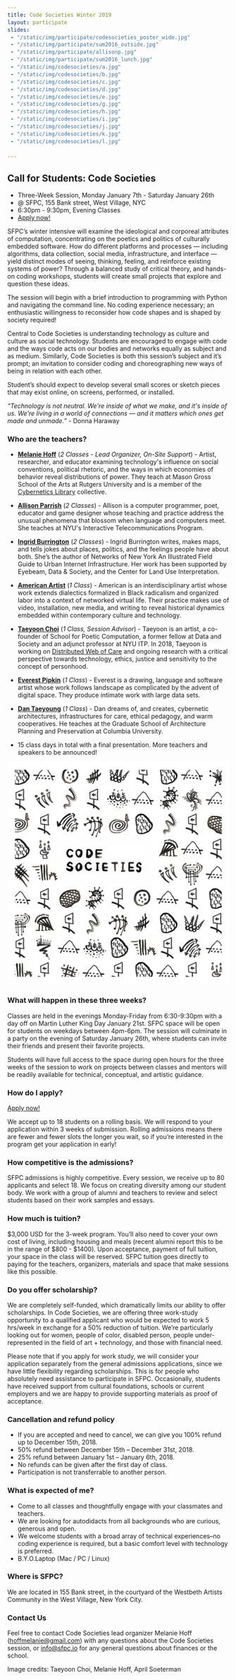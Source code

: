 ```yaml
---
title: Code Societies Winter 2019
layout: participate
slides:
 - "/static/img/participate/codesocieties_poster_wide.jpg"
 - "/static/img/participate/sum2016_outside.jpg"
 - "/static/img/participate/allisonp.jpg"
 - "/static/img/participate/sum2016_lunch.jpg"
 - "/static/img/codesocieties/a.jpg"
 - "/static/img/codesocieties/b.jpg"
 - "/static/img/codesocieties/c.jpg"
 - "/static/img/codesocieties/d.jpg"
 - "/static/img/codesocieties/e.jpg"
 - "/static/img/codesocieties/g.jpg"
 - "/static/img/codesocieties/h.jpg"
 - "/static/img/codesocieties/i.jpg"
 - "/static/img/codesocieties/j.jpg"
 - "/static/img/codesocieties/k.jpg"
 - "/static/img/codesocieties/l.jpg"

---
```


## Call for Students: Code Societies
- Three-Week Session, Monday January 7th - Saturday January 26th
- @ SFPC, 155 Bank street, West Village, NYC
- 6:30pm - 9:30pm, Evening Classes
- [Apply now!](https://airtable.com/shrbFALyK5MRnXpP1)


SFPC’s winter intensive will examine the ideological and corporeal attributes of computation, concentrating on the poetics and politics of culturally embedded software. How do different platforms and processes — including algorithms, data collection, social media, infrastructure, and interface — yield distinct modes of seeing, thinking, feeling, and reinforce existing systems of power? Through a balanced study of critical theory, and hands-on coding workshops, students will create small projects that explore and question these ideas.

The session will begin with a brief introduction to programming with Python and navigating the command line. No coding experience necessary; an enthusiastic willingness to reconsider how code shapes and is shaped by society required!

Central to Code Societies is understanding technology as culture and culture as social technology. Students are encouraged to engage with code and the ways code acts on our bodies and networks equally as subject and as medium. Similarly, Code Societies is both this session’s subject and it’s prompt; an invitation to consider coding and choreographing new ways of being in relation with each other.

Student’s should expect to develop several small scores or sketch pieces that may exist online, on screens, performed, or installed.

*“Technology is not neutral. We're inside of what we make, and it's inside of us. We're living in a world of connections — and it matters which ones get made and unmade.”* - Donna Haraway


### Who are the teachers?
- [**Melanie Hoff**](http://melanie-hoff.com/) (*2 Classes - Lead Organizer, On-Site Support*) - Artist, researcher, and educator examining technology's influence on social conventions, political rhetoric, and the ways in which economies of behavior reveal distributions of power. They teach at Mason Gross School of the Arts at Rutgers University and is a member of the [Cybernetics Library](https://cybernetics.social/) collective.
- [**Allison Parrish**](http://www.decontextualize.com/) (*2 Classes*) - Allison is a computer programmer, poet, educator and game designer whose teaching and practice address the unusual phenomena that blossom when language and computers meet. She teaches at NYU's Interactive Telecommunications Program.
- [**Ingrid Burrington**](lifewinning.com) (*2 Classes*) - Ingrid Burrington writes, makes maps, and tells jokes about places, politics, and the feelings people have about both. She’s the author of Networks of New York An Illustrated Field Guide to Urban Internet Infrastructure. Her work has been supported by Eyebeam, Data & Society, and the Center for Land Use Interpretation.
- [**American Artist**](https://americanartist.us/) (*1 Class*) - American is an interdisciplinary artist whose work extends dialectics formalized in Black radicalism and organized labor into a context of networked virtual life. Their practice makes use of video, installation, new media, and writing to reveal historical dynamics embedded within contemporary culture and technology.
- [**Taeyoon Choi**](http://taeyoonchoi.com/) (*1 Class, Session Advisor*) - Taeyoon is an artist, a co-founder of School for Poetic Computation, a former fellow at Data and Society and an adjunct professor at NYU ITP. In 2018, Taeyoon is working on [Distributed Web of Care](http://taeyoonchoi.com/soft-care/distributed-web-of-care/) and ongoing research with a critical perspective towards technology, ethics, justice and sensitivity to the concept of personhood.
- [**Everest Pipkin**](http://www.decontextualize.com/) (*1 Class*) - Everest is a drawing, language and software artist whose work follows landscape as complicated by the advent of digital space. They produce intimate work with large data sets.
- [**Dan Taeyoung**](http://www.dantaeyoung.com/) (*1 Class*) - Dan dreams of, and creates, cybernetic architectures, infrastructures for care, ethical pedagogy, and warm cooperatives. He teaches at the Graduate School of Architecture Planning and Preservation at Columbia University.


- 15 class days in total with a final presentation. More teachers and speakers to be announced!


![](/static/img/participate/codesocieties_poster_s.jpg)


### What will happen in these three weeks?
Classes are held in the evenings Monday-Friday from 6:30-9:30pm with a day off on Martin Luther King Day January 21st. SFPC space will be open for students on weekdays between 4pm-6pm. The session will culminate in a party on the evening of Saturday January 26th, where students can invite their friends and present their favorite projects.

Students will have full access to the space during open hours for the three weeks of the session to work on projects between classes and mentors will be readily available for technical, conceptual, and artistic guidance.

### How do I apply?
[Apply now!](https://airtable.com/shrbFALyK5MRnXpP1)

We accept up to 18 students on a rolling basis. We will respond to your application within 3 weeks of submission. Rolling admissions means there are fewer and fewer slots the longer you wait, so if you’re interested in the program get your application in early!

### How competitive is the admissions?

SFPC admissions is highly competitive. Every session, we receive up to 80 applicants and select 18. We focus on creating diversity among our student body. We work with a group of alumni and teachers to review and select students based on their work samples and essays.  

### How much is tuition?
$3,000 USD for the 3-week program. You’ll also need to cover your own cost of living, including housing and meals (recent alumni report this to be in the range of $800 - $1400). Upon acceptance, payment of full tuition, your space in the class will be reserved. SFPC tuition goes directly to paying for the teachers, organizers, materials and space that make sessions like this possible.

### Do you offer scholarship?

We are completely self-funded, which dramatically limits our ability to offer scholarships. In Code Societies, we are offering three work-study opportunity to a qualified applicant who would be expected to work 5 hrs/week in exchange for a 50% reduction of tuition.  We’re particularly looking out for women, people of color, disabled person, people under-represented in the field of art + technology, and those with financial need.

Please note that if you apply for work study, we will consider your application separately from the general admissions applications, since we have little flexibility regarding scholarships. This is for people who absolutely need assistance to participate in SFPC. Occasionally, students have received support from cultural foundations, schools or current employers and we are happy to provide supporting materials as proof of acceptance.  

### Cancellation and refund policy

- If you are accepted and need to cancel, we can give you 100% refund up to December 15th, 2018.
- 50% refund between December 15th – December 31st, 2018.
- 25% refund between January 1st – January 6th, 2018.
- No refunds can be given after the first day of class.
- Participation is not transferrable to another person.


### What is expected of me?

- Come to all classes and thoughtfully engage with your classmates and teachers.
- We are looking for autodidacts from all backgrounds who are curious, generous and open.
- We welcome students with a broad array of technical experiences–no coding experience is required, but a basic comfort level with technology is preferred.
- B.Y.O.Laptop (Mac / PC / Linux)


### Where is SFPC?

We are located in 155 Bank street, in the courtyard of the Westbeth Artists Community in the West Village, New York City.

### Contact Us

Feel free to contact Code Societies lead organizer Melanie Hoff ([hoffmelanie@gmail.com](mailto:hoffmelanie@gmail.com)) with any questions about the Code Societies session, or [info@sfpc.io](mailto:info@sfpc.io) for any general questions about finances or the school.

Image credits: Taeyoon Choi, Melanie Hoff, April Soeterman
